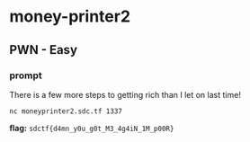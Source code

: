 # money-printer2
## PWN - Easy

### prompt
There is a few more steps to getting rich than I let on last time!

`nc moneyprinter2.sdc.tf 1337`

**flag:** `sdctf{d4mn_y0u_g0t_M3_4g4iN_1M_p00R}`
